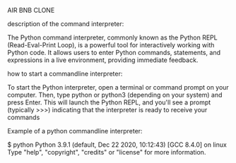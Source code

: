 AIR BNB CLONE

description of the command interpreter:

The Python command interpreter, commonly known as the Python REPL (Read-Eval-Print Loop), is a powerful tool for interactively working with Python code. It allows users to enter Python commands, statements, and expressions in a live environment, providing immediate feedback.

how to start a commandline interpreter:

To start the Python interpreter, open a terminal or command prompt on your computer. Then, type python or python3 (depending on your system) and press Enter. This will launch the Python REPL, and you'll see a prompt (typically >>>) indicating that the interpreter is ready to receive your commands

Example of a python commandline interpreter:

$ python
Python 3.9.1 (default, Dec 22 2020, 10:12:43)
[GCC 8.4.0] on linux
Type "help", "copyright", "credits" or "license" for more information.
>>>


